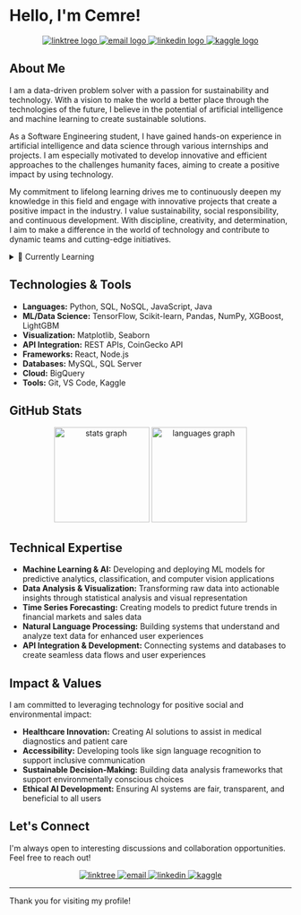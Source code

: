 # Hello, I'm Cemre!

<div align="center">
  <a href="https://linktr.ee/cemred" target="_blank">
    <img src="https://img.shields.io/badge/Linktree-39E09B?style=for-the-badge&logo=linktree&logoColor=white" alt="linktree logo"/>
  </a>
  <a href="mailto:cemred.istanbul@gmail.com" target="_blank">
    <img src="https://img.shields.io/badge/Gmail-EA4335?style=for-the-badge&logo=gmail&logoColor=white" alt="email logo"/>
  </a>
  <a href="https://www.linkedin.com/in/cemred/" target="_blank">
    <img src="https://img.shields.io/badge/LinkedIn-0077B5?style=for-the-badge&logo=linkedin&logoColor=white" alt="linkedin logo"/>
  </a>
  <a href="https://www.kaggle.com/gumaruw" target="_blank">
    <img src="https://img.shields.io/badge/Kaggle-20BEFF?style=for-the-badge&logo=kaggle&logoColor=white" alt="kaggle logo"/>
  </a>
</div>

## About Me

I am a data-driven problem solver with a passion for sustainability and technology. With a vision to make the world a better place through the technologies of the future, I believe in the potential of artificial intelligence and machine learning to create sustainable solutions.

As a Software Engineering student, I have gained hands-on experience in artificial intelligence and data science through various internships and projects. I am especially motivated to develop innovative and efficient approaches to the challenges humanity faces, aiming to create a positive impact by using technology.

My commitment to lifelong learning drives me to continuously deepen my knowledge in this field and engage with innovative projects that create a positive impact in the industry. I value sustainability, social responsibility, and continuous development. With discipline, creativity, and determination, I aim to make a difference in the world of technology and contribute to dynamic teams and cutting-edge initiatives.

<details>
<summary>🌱 Currently Learning</summary>
<br>

- Advanced machine learning techniques and neural networks
- Time series forecasting and predictive analytics
- Cloud computing architectures and deployment
- Sustainable AI solutions and ethical data practices
- Real-time data processing and visualization

</details>

## Technologies & Tools

- **Languages:** Python, SQL, NoSQL, JavaScript, Java
- **ML/Data Science:** TensorFlow, Scikit-learn, Pandas, NumPy, XGBoost, LightGBM
- **Visualization:** Matplotlib, Seaborn
- **API Integration:** REST APIs, CoinGecko API
- **Frameworks:** React, Node.js
- **Databases:** MySQL, SQL Server
- **Cloud:** BigQuery
- **Tools:** Git, VS Code, Kaggle

## GitHub Stats

<div align="center">
  <img src="https://github-readme-stats.vercel.app/api?username=gumaruw&show_icons=true&theme=tokyonight&include_all_commits=true&count_private=true&hide_border=true" height="170" alt="stats graph" />
  <img src="https://github-readme-stats.vercel.app/api/top-langs/?username=gumaruw&layout=compact&theme=tokyonight&langs_count=6&hide_border=true" height="170" alt="languages graph" />
</div>

## Technical Expertise

- **Machine Learning & AI:** Developing and deploying ML models for predictive analytics, classification, and computer vision applications
- **Data Analysis & Visualization:** Transforming raw data into actionable insights through statistical analysis and visual representation
- **Time Series Forecasting:** Creating models to predict future trends in financial markets and sales data
- **Natural Language Processing:** Building systems that understand and analyze text data for enhanced user experiences
- **API Integration & Development:** Connecting systems and databases to create seamless data flows and user experiences

## Impact & Values

I am committed to leveraging technology for positive social and environmental impact:

- **Healthcare Innovation:** Creating AI solutions to assist in medical diagnostics and patient care
- **Accessibility:** Developing tools like sign language recognition to support inclusive communication
- **Sustainable Decision-Making:** Building data analysis frameworks that support environmentally conscious choices
- **Ethical AI Development:** Ensuring AI systems are fair, transparent, and beneficial to all users

## Let's Connect

I'm always open to interesting discussions and collaboration opportunities. Feel free to reach out!

<div align="center">
  <a href="https://linktr.ee/cemred">
    <img src="https://img.shields.io/badge/My_Linktree-39E09B?style=for-the-badge&logo=linktree&logoColor=white" alt="linktree" />
  </a>
  <a href="mailto:cemred.istanbul@gmail.com">
    <img src="https://img.shields.io/badge/Email_Me-EA4335?style=for-the-badge&logo=gmail&logoColor=white" alt="email" />
  </a>
  <a href="https://www.linkedin.com/in/cemred/">
    <img src="https://img.shields.io/badge/Connect_on_LinkedIn-0077B5?style=for-the-badge&logo=linkedin&logoColor=white" alt="linkedin" />
  </a>
  <a href="https://www.kaggle.com/gumaruw">
    <img src="https://img.shields.io/badge/Follow_on_Kaggle-20BEFF?style=for-the-badge&logo=kaggle&logoColor=white" alt="kaggle" />
  </a>
</div>

---

Thank you for visiting my profile!
